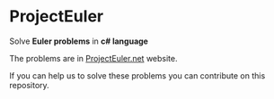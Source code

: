 # ProjectEuler
Solve **Euler problems** in **c# language**

The problems are in [ProjectEuler.net](https://projecteuler.net "Euler problems") website.

If you can help us to solve these problems you can contribute on this repository.
